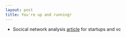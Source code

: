 ```yaml
---
layout: post
title: You're up and running!
---
```


- Socical network analysis [article](https://hackernoon.com/why-berlin-needs-more-local-vcs-a-network-analysis-90f903ab519a) for startups and vc
